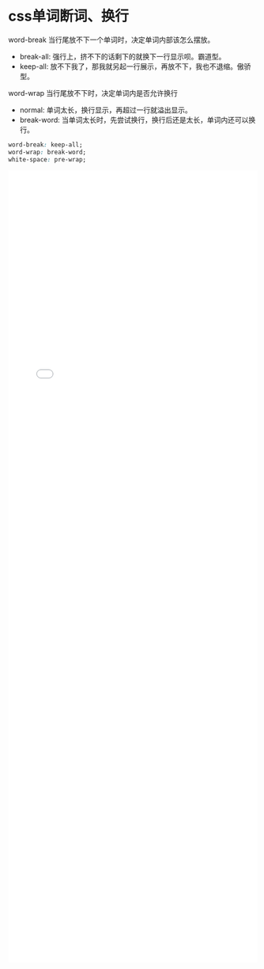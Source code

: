 # css单词断词、换行

word-break 当行尾放不下一个单词时，决定单词内部该怎么摆放。 
* break-all: 强行上，挤不下的话剩下的就换下一行显示呗。霸道型。 
* keep-all: 放不下我了，那我就另起一行展示，再放不下，我也不退缩。傲骄型。

word-wrap 当行尾放不下时，决定单词内是否允许换行 
* normal: 单词太长，换行显示，再超过一行就溢出显示。 
* break-word: 当单词太长时，先尝试换行，换行后还是太长，单词内还可以换行。

```css
word-break: keep-all;
word-wrap: break-word;
white-space: pre-wrap;
```

<iframe width="100%" height="1600" src="//jsrun.net/tMpKp/embedded/all/light/" allowfullscreen="allowfullscreen" frameborder="0"></iframe>